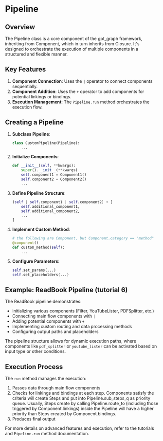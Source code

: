 # Pipeline

## Overview

The Pipeline class is a core component of the gpt_graph framework, inheriting from Component, which in turn inherits from Closure. It's designed to orchestrate the execution of multiple components in a structured and flexible manner.

## Key Features

1. **Component Connection**: Uses the `|` operator to connect components sequentially.
2. **Component Addition**: Uses the `+` operator to add components for potential linkings or bindings.
3. **Execution Management**: The `Pipeline.run` method orchestrates the execution flow.

## Creating a Pipeline

1. **Subclass Pipeline**: 
   ```python
   class CustomPipeline(Pipeline):
       ...
   ```

2. **Initialize Components**:
   ```python
   def __init__(self, **kwargs):
       super().__init__(**kwargs)
       self.component1 = Component1()
       self.component2 = Component2()
       ...
   ```

3. **Define Pipeline Structure**:
   ```python
   (self | self.component1 | self.component2) + [
       self.additional_component1,
       self.additional_component2,
       ...
   ]
   ```

4. **Implement Custom Method**:
   ```python
   # the following are Component, but Component.category == "method"
   @component()
   def custom_method(self):
       ...
   ```

5. **Configure Parameters**:
   ```python
   self.set_params(...)
   self.set_placeholders(...)
   ```

## Example: ReadBook Pipeline (tutorial 6)

The ReadBook pipeline demonstrates:

- Initializing various components (Filter, YouTubeLister, PDFSplitter, etc.)
- Connecting main flow components with `|`
- Adding potential components with `+`
- Implementing custom routing and data processing methods
- Configuring output paths and placeholders

The pipeline structure allows for dynamic execution paths, where components like `pdf_splitter` or `youtube_lister` can be activated based on input type or other conditions.

## Execution Process

The `run` method manages the execution:
1. Passes data through main flow components
2. Checks for linkings and bindings at each step. Components satisfy the criteria will create Steps and put into Pipeline.sub_steps_q as priority queue. Usually, Steps create by calling Pipeline.route_to (including those triggered by Component.linkings) inside the Pipeline will have a higher priority than Steps created by Component.bindings.
3. Produces final output

For more details on advanced features and execution, refer to the tutorials and `Pipeline.run` method documentation.

